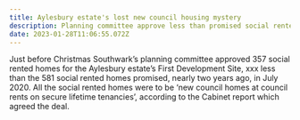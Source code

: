 ```yaml
---
title: Aylesbury estate's lost new council housing mystery
description: Planning committee approve less than promised social rented housing
date: 2023-01-28T11:06:55.072Z
---
```

Just before Christmas Southwark’s planning committee approved 357 social rented homes for the Aylesbury estate’s First Development Site, xxx less than the 581 social rented homes promised, nearly two years ago, in July 2020.  All the social rented homes were to be ‘new council homes at council rents on secure lifetime tenancies’, according to the Cabinet report which agreed the deal.